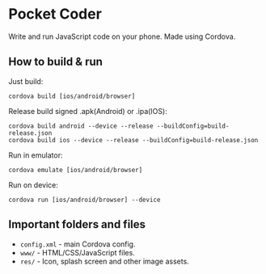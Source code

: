 # Pocket Coder

Write and run JavaScript code on your phone. Made using Cordova.


## How to build & run

Just build:

	cordova build [ios/android/browser]

Release build signed .apk(Android) or .ipa(IOS):

	cordova build android --device --release --buildConfig=build-release.json
	cordova build ios --device --release --buildConfig=build-release.json

Run in emulator:

	cordova emulate [ios/android/browser]

Run on device:

	cordova run [ios/android/browser] --device


## Important folders and files

* `config.xml` - main Cordova config.
* `www/` - HTML/CSS/JavaScript files.
* `res/` - Icon, splash screen and other image assets.
